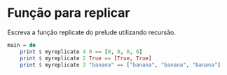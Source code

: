 # Função para replicar

Escreva a função replicate do prelude utilizando recursão.

```hs
main = do
    print $ myreplicate 4 0 == [0, 0, 0, 0]
    print $ myreplicate 2 True == [True, True]
    print $ myreplicate 3 "banana" == ["banana", "banana", "banana"]
```
